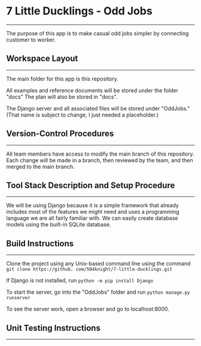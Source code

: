 
# 7 Little Ducklings - Odd Jobs

---
The purpose of this app is to make casual odd jobs simpler by connecting customer to worker.

## Workspace Layout

---
The main folder for this app is this repository.

All examples and reference documents will be stored under the folder "docs"
The plan will also be stored in "docs".

The Django server and all associated files will be stored under "OddJobs."
(That name is subject to change, I just needed a placeholder.)

## Version-Control Procedures

---
All team members have access to modify the main branch of this repository. Each change will be made in a branch, then reviewed by the team, and then
merged to the main branch.

## Tool Stack Description and Setup Procedure

---
We will be using Django because it is a simple framework that already includes most of the features
we might need and uses a programming language we are all fairly familiar with. We can easily
create database models using the built-in SQLite database.

## Build Instructions

---
Clone the project using any Unix-based command line using the command `git clone https://github.
com/504knight/7-little-ducklings.git`

If Django is not installed, run `python -m pip install Django`

To start the server, go into the "OddJobs" folder and run `python manage.py runserver`

To see the server work, open a browser and go to localhost:8000.

## Unit Testing Instructions

---





